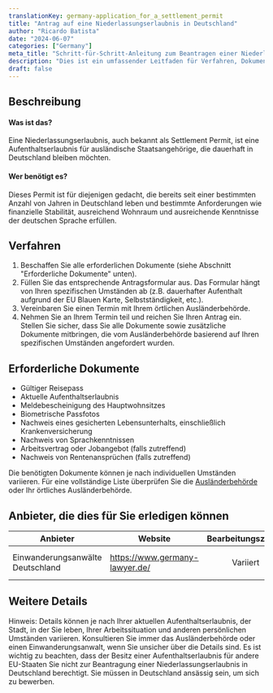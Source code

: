 ```yaml
---
translationKey: germany-application_for_a_settlement_permit
title: "Antrag auf eine Niederlassungserlaubnis in Deutschland"
author: "Ricardo Batista"
date: "2024-06-07"
categories: ["Germany"]
meta_title: "Schritt-für-Schritt-Anleitung zum Beantragen einer Niederlassungserlaubnis in Deutschland"
description: "Dies ist ein umfassender Leitfaden für Verfahren, Dokumente und Zeitpläne beim Beantragen einer Niederlassungserlaubnis in Deutschland."
draft: false
---
```


## Beschreibung
#### Was ist das?
Eine Niederlassungserlaubnis, auch bekannt als Settlement Permit, ist eine Aufenthaltserlaubnis für ausländische Staatsangehörige, die dauerhaft in Deutschland bleiben möchten.

#### Wer benötigt es?
Dieses Permit ist für diejenigen gedacht, die bereits seit einer bestimmten Anzahl von Jahren in Deutschland leben und bestimmte Anforderungen wie finanzielle Stabilität, ausreichend Wohnraum und ausreichende Kenntnisse der deutschen Sprache erfüllen.

## Verfahren
1. Beschaffen Sie alle erforderlichen Dokumente (siehe Abschnitt "Erforderliche Dokumente" unten).
2. Füllen Sie das entsprechende Antragsformular aus. Das Formular hängt von Ihren spezifischen Umständen ab (z.B. dauerhafter Aufenthalt aufgrund der EU Blauen Karte, Selbstständigkeit, etc.).
3. Vereinbaren Sie einen Termin mit Ihrem örtlichen Ausländerbehörde.
4. Nehmen Sie an Ihrem Termin teil und reichen Sie Ihren Antrag ein. Stellen Sie sicher, dass Sie alle Dokumente sowie zusätzliche Dokumente mitbringen, die vom Ausländerbehörde basierend auf Ihren spezifischen Umständen angefordert wurden.

## Erforderliche Dokumente
- Gültiger Reisepass
- Aktuelle Aufenthaltserlaubnis
- Meldebescheinigung des Hauptwohnsitzes
- Biometrische Passfotos
- Nachweis eines gesicherten Lebensunterhalts, einschließlich Krankenversicherung
- Nachweis von Sprachkenntnissen
- Arbeitsvertrag oder Jobangebot (falls zutreffend)
- Nachweis von Rentenansprüchen (falls zutreffend)

Die benötigten Dokumente können je nach individuellen Umständen variieren. Für eine vollständige Liste überprüfen Sie die [Ausländerbehörde](https://www.berlin.de/einwanderung/amt/en/aufenthalt/erloeschen/) oder Ihr örtliches Ausländerbehörde.

## Anbieter, die dies für Sie erledigen können

| Anbieter        |     Website     |     Bearbeitungszeiten    |       Kosten      |
| --------------- | --------------- |  :-------------: | :-------------: |
| Einwanderungsanwälte Deutschland |  https://www.germany-lawyer.de/| Variiert | Abhängig von der Komplexität|

## Weitere Details
Hinweis: Details können je nach Ihrer aktuellen Aufenthaltserlaubnis, der Stadt, in der Sie leben, Ihrer Arbeitssituation und anderen persönlichen Umständen variieren. Konsultieren Sie immer das Ausländerbehörde oder einen Einwanderungsanwalt, wenn Sie unsicher über die Details sind. Es ist wichtig zu beachten, dass der Besitz einer Aufenthaltserlaubnis für andere EU-Staaten Sie nicht zur Beantragung einer Niederlassungserlaubnis in Deutschland berechtigt. Sie müssen in Deutschland ansässig sein, um sich zu bewerben.